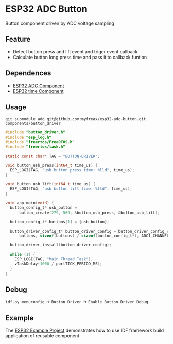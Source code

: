 # ESP32 ADC Button
Button component driven by ADC voltage sampling

## Feature
- Detect button press and lift event and triger event callback
- Calculate button long press time and pass it to callback funtion

## Dependences
- [ESP32 ADC Component](https://github.com/myfreax/esp32-adc)
- [ESP32 time Component](https://github.com/myfreax/esp32-time)

## Usage
```shell
git submodule add git@github.com:myfreax/esp32-adc-button.git components/button_driver
```
```c
#include "button_driver.h"
#include "esp_log.h"
#include "freertos/FreeRTOS.h"
#include "freertos/task.h"

static const char* TAG = "BUTTON-DRIVER";

void button_usb_press(int64_t time_us) {
  ESP_LOGI(TAG, "usb button press time: %lld", time_us);
}

void button_usb_lift(int64_t time_us) {
  ESP_LOGI(TAG, "usb button lift time: %lld", time_us);
}

void app_main(void) {
  button_config_t* usb_button =
      button_create(279, 569, &button_usb_press, &button_usb_lift);

  button_config_t* buttons[1] = {usb_button};

  button_driver_config_t* button_driver_config = button_driver_config_create(
      buttons, sizeof(buttons) / sizeof(button_config_t*), ADC1_CHANNEL_0);

  button_driver_install(button_driver_config);

  while (1) {
    ESP_LOGI(TAG, "Main Thread Task");
    vTaskDelay(1000 / portTICK_PERIOD_MS);
  }
}
```
## Debug
`idf.py menuconfig` -> `Button Driver` -> `Enable Button Driver Debug`

## Example
The [ESP32 Example Project](https://github.com/myfreax/esp32-example-project) demonstrates how to use IDF framework build application of reusable component